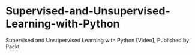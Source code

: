 


# Supervised-and-Unsupervised-Learning-with-Python
Supervised and Unsupervised Learning with Python [Video], Published by Packt
